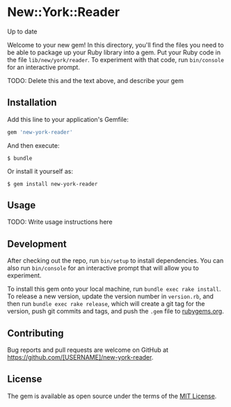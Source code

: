 # New::York::Reader

Up to date

Welcome to your new gem! In this directory, you'll find the files you need to be able to package up your Ruby library into a gem. Put your Ruby code in the file `lib/new/york/reader`. To experiment with that code, run `bin/console` for an interactive prompt.

TODO: Delete this and the text above, and describe your gem

## Installation

Add this line to your application's Gemfile:

```ruby
gem 'new-york-reader'
```

And then execute:

    $ bundle

Or install it yourself as:

    $ gem install new-york-reader

## Usage

TODO: Write usage instructions here

## Development

After checking out the repo, run `bin/setup` to install dependencies. You can also run `bin/console` for an interactive prompt that will allow you to experiment.

To install this gem onto your local machine, run `bundle exec rake install`. To release a new version, update the version number in `version.rb`, and then run `bundle exec rake release`, which will create a git tag for the version, push git commits and tags, and push the `.gem` file to [rubygems.org](https://rubygems.org).

## Contributing

Bug reports and pull requests are welcome on GitHub at https://github.com/[USERNAME]/new-york-reader.


## License

The gem is available as open source under the terms of the [MIT License](http://opensource.org/licenses/MIT).
